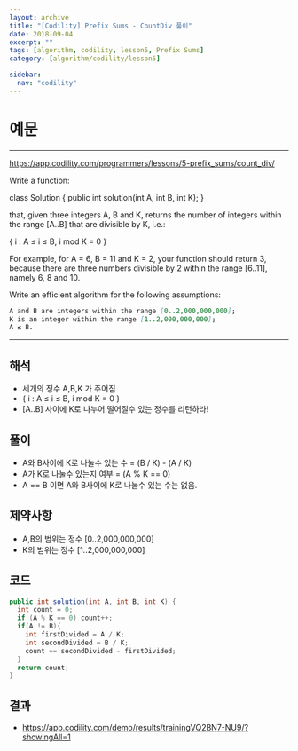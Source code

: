 ```yaml
---
layout: archive
title: "[Codility] Prefix Sums - CountDiv 풀이"
date: 2018-09-04
excerpt: ""
tags: [algorithm, codility, lesson5, Prefix Sums]
category: [algorithm/codility/lesson5]

sidebar:
  nav: "codility"
---
```


# 예문

* * *

<https://app.codility.com/programmers/lessons/5-prefix_sums/count_div/>

Write a function:

class Solution { public int solution(int A, int B, int K); }

that, given three integers A, B and K, returns the number of integers within the range [A..B] that are divisible by K, i.e.:

{ i : A ≤ i ≤ B, i mod K = 0 }

For example, for A = 6, B = 11 and K = 2, your function should return 3, because there are three numbers divisible by 2 within the range [6..11], namely 6, 8 and 10.

Write an efficient algorithm for the following assumptions:

``` markdown
A and B are integers within the range [0..2,000,000,000];
K is an integer within the range [1..2,000,000,000];
A ≤ B.
```

* * *

## 해석

* 세개의 정수 A,B,K 가 주어짐
* { i : A ≤ i ≤ B, i mod K = 0 }
* [A..B] 사이에 K로 나누어 떨어질수 있는 정수를 리턴하라!

## 풀이

* A와 B사이에 K로 나눌수 있는 수 = (B / K) - (A / K)
* A가 K로 나눌수 있는지 여부 = (A % K == 0)
* A == B 이면 A와 B사이에 K로 나눌수 있는 수는 없음.

## 제약사항

* A,B의 범위는 정수 [0..2,000,000,000]
* K의 범위는 정수 [1..2,000,000,000]

## 코드

``` java
public int solution(int A, int B, int K) {
  int count = 0;
  if (A % K == 0) count++;
  if(A != B){
    int firstDivided = A / K;
    int secondDivided = B / K;
    count += secondDivided - firstDivided;
  }
  return count;
}
```

## 결과

* <https://app.codility.com/demo/results/trainingVQ2BN7-NU9/?showingAll=1>